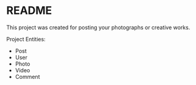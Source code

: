 # README

This project was created for posting your photographs or creative works.

Project Entities:

* Post
* User
* Photo
* Video
* Comment
